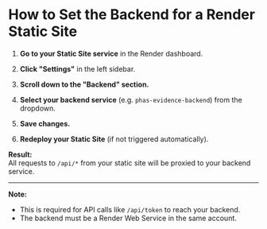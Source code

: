 # How to Set the Backend for a Render Static Site

1. **Go to your Static Site service** in the Render dashboard.

2. **Click "Settings"** in the left sidebar.

3. **Scroll down to the "Backend" section.**

4. **Select your backend service** (e.g. `phas-evidence-backend`) from the dropdown.

5. **Save changes.**

6. **Redeploy your Static Site** (if not triggered automatically).

**Result:**  
All requests to `/api/*` from your static site will be proxied to your backend service.

---
**Note:**  
- This is required for API calls like `/api/token` to reach your backend.
- The backend must be a Render Web Service in the same account.
